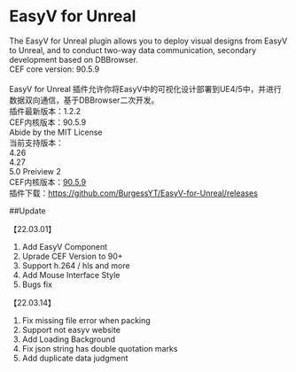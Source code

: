 # EasyV for Unreal
> 
The EasyV for Unreal plugin allows you to deploy visual designs from EasyV to Unreal, and to conduct two-way data communication, secondary development based on DBBrowser.  
CEF core version: 90.5.9
<br><br>
EasyV for Unreal 插件允许你将EasyV中的可视化设计部署到UE4/5中，并进行数据双向通信，基于DBBrowser二次开发。<br>
插件最新版本：1.2.2<br>
CEF内核版本：90.5.9<br>
Abide by the MIT License<br>
当前支持版本：<br>
  4.26<br>
  4.27<br>
  5.0 Preiview 2<br>
CEF内核版本：[90.5.9](https://github.com/chromiumembedded/cef/tree/3987)<br>
插件下载：https://github.com/BurgessYT/EasyV-for-Unreal/releases


##Update

【22.03.01】
1. Add EasyV Component
2. Uprade CEF Version to 90+
3. Support h.264 / hls and more
4. Add Mouse Interface Style
5. Bugs fix

【22.03.14】
1. Fix missing file error when packing
2. Support not easyv website
3. Add Loading Background
4. Fix json string has double quotation marks
5. Add duplicate data judgment
